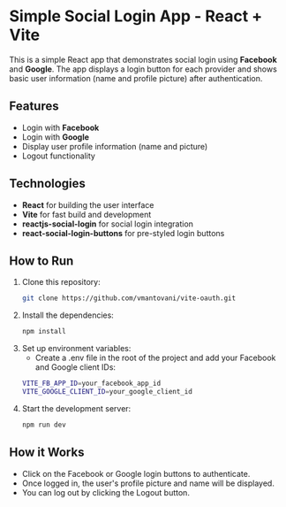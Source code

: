 # Simple Social Login App - React + Vite

This is a simple React app that demonstrates social login using **Facebook** and **Google**. The app displays a login button for each provider and shows basic user information (name and profile picture) after authentication.

## Features

- Login with **Facebook**
- Login with **Google**
- Display user profile information (name and picture)
- Logout functionality

## Technologies

- **React** for building the user interface
- **Vite** for fast build and development
- **reactjs-social-login** for social login integration
- **react-social-login-buttons** for pre-styled login buttons

## How to Run

1. Clone this repository:
   ```bash
   git clone https://github.com/vmantovani/vite-oauth.git

2. Install the dependencies:
   ```bash
   npm install

3. Set up environment variables:
   - Create a .env file in the root of the project and add your Facebook and Google client IDs:
   ```bash
   VITE_FB_APP_ID=your_facebook_app_id
   VITE_GOOGLE_CLIENT_ID=your_google_client_id

4. Start the development server:
   ```bash
   npm run dev

## How it Works

- Click on the Facebook or Google login buttons to authenticate.
- Once logged in, the user's profile picture and name will be displayed.
- You can log out by clicking the Logout button.
